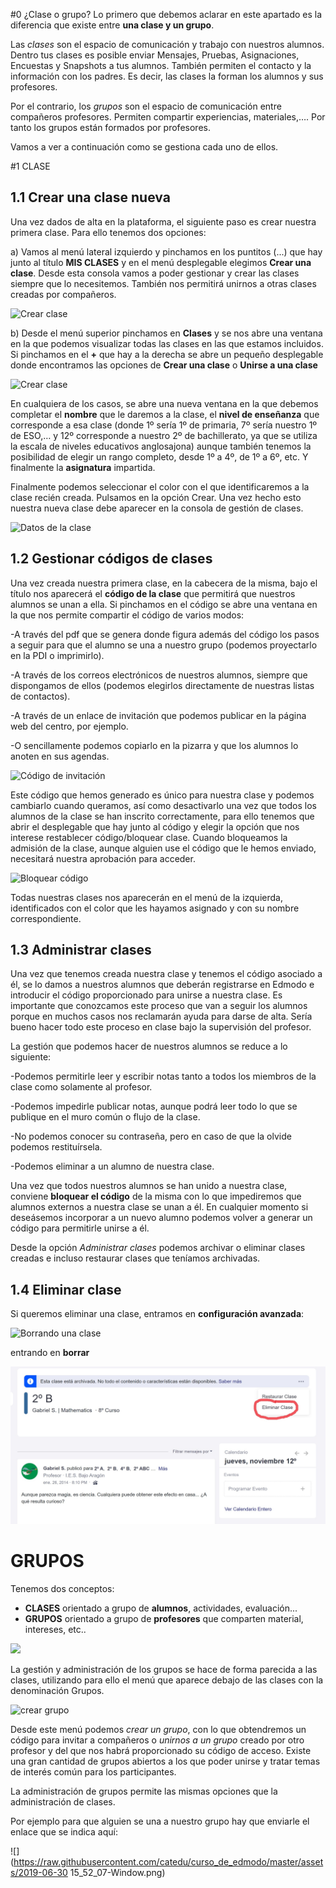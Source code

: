 #0 ¿Clase o grupo?
Lo primero que debemos aclarar en este apartado es la diferencia que existe entre **una clase y un grupo**.

Las _clases_ son el espacio de comunicación y trabajo con nuestros alumnos. Dentro tus clases es posible enviar Mensajes, Pruebas, Asignaciones, Encuestas y Snapshots a tus alumnos. También permiten el contacto y la información con los padres. Es decir, las clases la forman los alumnos y sus profesores.

Por el contrario, los _grupos_ son el espacio de comunicación entre compañeros profesores. Permiten compartir experiencias, materiales,…. Por tanto los grupos están formados por profesores.

Vamos a ver a continuación como se gestiona cada uno de ellos.

#1 CLASE

## 1.1 Crear una clase nueva

Una vez dados de alta en la plataforma, el siguiente paso es crear nuestra primera clase. Para ello tenemos dos opciones:

a) Vamos al menú lateral izquierdo y pinchamos en los puntitos (...) que hay junto al título **MIS CLASES** y en el menú desplegable elegimos **Crear una clase**. Desde esta consola vamos a poder gestionar y crear las clases siempre que lo necesitemos. También nos permitirá unirnos a otras clases creadas por compañeros.

![Crear clase](https://github.com/catedu/curso_de_edmodo/raw/gh-pages/assets/crear_clase_1.jpeg)

b) Desde el menú superior pinchamos en **Clases** y se nos abre una ventana en la que podemos visualizar todas las clases en las que estamos incluidos. Si pinchamos en el **+** que hay a la derecha se abre un pequeño desplegable donde encontramos las opciones de **Crear una clase** o **Unirse a una clase**

![Crear clase](https://github.com/catedu/curso_de_edmodo/raw/gh-pages/assets/crear_clase_2.jpeg)

En cualquiera de los casos, se abre una nueva ventana en la que debemos completar el **nombre** que le daremos a la clase, el **nivel de enseñanza** que corresponde a esa clase \(donde 1º sería 1º de primaria, 7º sería nuestro 1º de ESO,… y 12º corresponde a nuestro 2º de bachillerato, ya que se utiliza la escala de niveles educativos anglosajona\) aunque también tenemos la posibilidad de elegir un rango completo, desde 1º a 4º, de 1º a 6º, etc. Y finalmente la **asignatura** impartida.

Finalmente podemos seleccionar el color con el que identificaremos a la clase recién creada. Pulsamos en la opción Crear. Una vez hecho esto nuestra nueva clase debe aparecer en la consola de gestión de clases.

![Datos de la clase](https://github.com/catedu/curso_de_edmodo/raw/gh-pages/assets/datos_clase.jpeg)

## 1.2 Gestionar códigos de clases

Una vez creada nuestra primera clase, en la cabecera de la misma, bajo el título nos aparecerá el **código de la clase**  que permitirá que nuestros alumnos se unan a ella. Si pinchamos en el código se abre una ventana en la que nos permite compartir el código de varios modos:

-A través del pdf que se genera donde figura además del código los pasos a seguir para que el alumno se una a nuestro grupo \(podemos proyectarlo en la PDI o imprimirlo\).

-A través de los correos electrónicos de nuestros alumnos, siempre que dispongamos de ellos \(podemos elegirlos directamente de nuestras listas de contactos\).

-A través de un enlace de invitación que podemos publicar en la página web del centro, por ejemplo.

-O sencillamente podemos copiarlo en la pizarra y que los alumnos lo anoten en sus agendas.

![Código de invitación](https://github.com/catedu/curso_de_edmodo/raw/gh-pages/assets/codigo_invitacion.jpeg)

Este código que hemos generado es único para nuestra clase y podemos cambiarlo cuando queramos, así como desactivarlo una vez que todos los alumnos de la clase se han inscrito correctamente, para ello tenemos que abrir el desplegable que hay junto al código y elegir la opción que nos interese restablecer código/bloquear clase. Cuando bloqueamos la admisión de la clase, aunque alguien use el código que le hemos enviado, necesitará nuestra aprobación para acceder.

![Bloquear código](https://github.com/catedu/curso_de_edmodo/raw/gh-pages/assets/bloquear_codigo.jpeg)

Todas nuestras clases nos aparecerán en el menú de la izquierda, identificados con el color que les hayamos asignado y con su nombre correspondiente.

## 1.3 Administrar clases

Una vez que tenemos creada nuestra clase y tenemos el código asociado a él, se lo damos a nuestros alumnos que deberán registrarse en Edmodo e introducir el código proporcionado para unirse a nuestra clase. Es importante que conozcamos este proceso que van a seguir los alumnos porque en muchos casos nos reclamarán ayuda para darse de alta. Sería bueno hacer todo este proceso en clase bajo la supervisión del profesor.

La gestión que podemos hacer de nuestros alumnos se reduce a lo siguiente:

-Podemos permitirle leer y escribir notas tanto a todos los miembros de la clase como solamente al profesor.

-Podemos impedirle publicar notas, aunque podrá leer todo lo que se publique en el muro común o flujo de la clase.

-No podemos conocer su contraseña, pero en caso de que la olvide podemos restituírsela.

-Podemos eliminar a un alumno de nuestra clase.

Una vez que todos nuestros alumnos se han unido a nuestra clase, conviene **bloquear el código** de la misma con lo que impediremos que alumnos externos a nuestra clase se unan a él. En cualquier momento si deseásemos incorporar a un nuevo alumno podemos volver a generar un código para permitirle unirse a él.

Desde la opción _Administrar clases_ podemos archivar o eliminar clases creadas e incluso restaurar clases que teníamos archivadas.

## 1.4 Eliminar clase

Si queremos eliminar una clase, entramos en **configuración avanzada**:

![Borrando una clase](https://github.com/catedu/curso_de_edmodo/raw/gh-pages/assets/borrando_clase.jpeg)

entrando en **borrar**

![Borrando una clase](https://github.com/catedu/curso_de_edmodo/raw/gh-pages/assets/borrando_clase_20.jpeg)

# GRUPOS

Tenemos dos conceptos:
* **CLASES** orientado a grupo de **alumnos**, actividades, evaluación...
* **GRUPOS** orientado a grupo de **profesores** que comparten material, intereses, etc..

![](https://raw.githubusercontent.com/catedu/curso_de_edmodo/master/assets/gruposyclases.png)

La gestión y administración de los grupos se hace de forma parecida a las clases, utilizando para ello el menú que aparece debajo de las clases con la denominación Grupos.

![crear grupo](https://github.com/catedu/curso_de_edmodo/raw/gh-pages/assets/crear_grupo.jpeg)

Desde este menú podemos _crear un grupo_, con lo que obtendremos un código para invitar a compañeros o _unirnos a un grupo_ creado por otro profesor y del que nos habrá proporcionado su código de acceso. Existe una gran cantidad de grupos abiertos a los que poder unirse y tratar temas de interés común para los participantes.

La administración de grupos permite las mismas opciones que la administración de clases.

Por ejemplo para que alguien se una a nuestro grupo hay que enviarle el enlace que se indica aquí:

![](https://raw.githubusercontent.com/catedu/curso_de_edmodo/master/assets/2019-06-30 15_52_07-Window.png)

